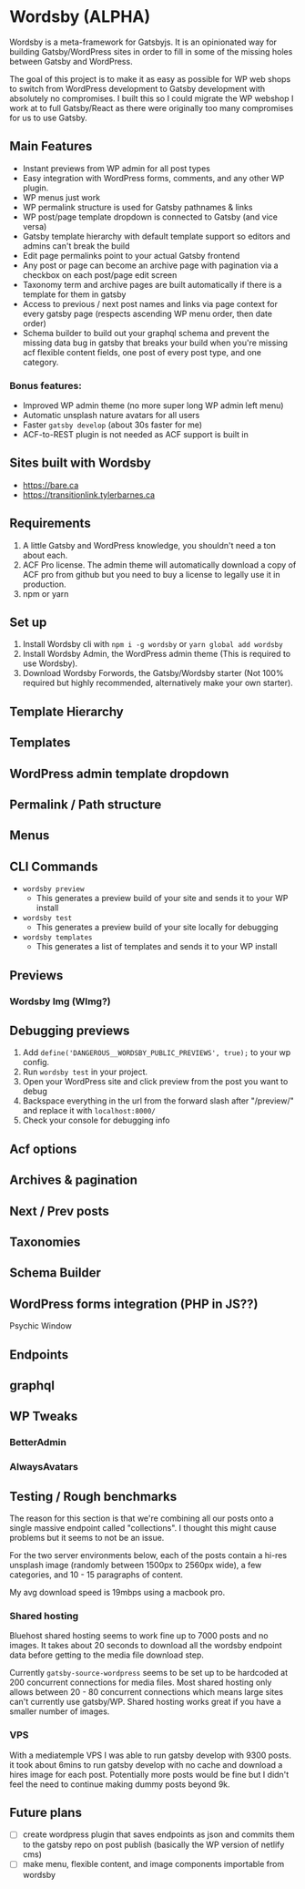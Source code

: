 # Wordsby (ALPHA)

Wordsby is a meta-framework for Gatsbyjs.
It is an opinionated way for building Gatsby/WordPress sites in order to fill in some of the missing holes between Gatsby and WordPress.

The goal of this project is to make it as easy as possible for WP web shops to switch from WordPress development to Gatsby development with absolutely no compromises. I built this so I could migrate the WP webshop I work at to full Gatsby/React as there were originally too many compromises for us to use Gatsby.

## Main Features

- Instant previews from WP admin for all post types
- Easy integration with WordPress forms, comments, and any other WP plugin.
- WP menus just work
- WP permalink structure is used for Gatsby pathnames & links
- WP post/page template dropdown is connected to Gatsby (and vice versa)
- Gatsby template hierarchy with default template support so editors and admins can't break the build
- Edit page permalinks point to your actual Gatsby frontend
- Any post or page can become an archive page with pagination via a checkbox on each post/page edit screen
- Taxonomy term and archive pages are built automatically if there is a template for them in gatsby
- Access to previous / next post names and links via page context for every gatsby page (respects ascending WP menu order, then date order)
- Schema builder to build out your graphql schema and prevent the missing data bug in gatsby that breaks your build when you're missing acf flexible content fields, one post of every post type, and one category.

### Bonus features:

- Improved WP admin theme (no more super long WP admin left menu)
- Automatic unsplash nature avatars for all users
- Faster `gatsby develop` (about 30s faster for me)
- ACF-to-REST plugin is not needed as ACF support is built in

## Sites built with Wordsby

- https://bare.ca
- https://transitionlink.tylerbarnes.ca

## Requirements

1. A little Gatsby and WordPress knowledge, you shouldn't need a ton about each.
2. ACF Pro license. The admin theme will automatically download a copy of ACF pro from github but you need to buy a license to legally use it in production.
3. npm or yarn

## Set up

1. Install Wordsby cli with `npm i -g wordsby` or `yarn global add wordsby`
2. Install Wordsby Admin, the WordPress admin theme (This is required to use Wordsby).
3. Download Wordsby Forwords, the Gatsby/Wordsby starter (Not 100% required but highly recommended, alternatively make your own starter).

## Template Hierarchy

## Templates

## WordPress admin template dropdown

## Permalink / Path structure

## Menus

## CLI Commands

- `wordsby preview`
  - This generates a preview build of your site and sends it to your WP install
- `wordsby test`
  - This generates a preview build of your site locally for debugging
- `wordsby templates`
  - This generates a list of templates and sends it to your WP install

## Previews

### Wordsby Img (WImg?)

## Debugging previews

1. Add `define('DANGEROUS__WORDSBY_PUBLIC_PREVIEWS', true);` to your wp config.
2. Run `wordsby test` in your project.
3. Open your WordPress site and click preview from the post you want to debug
4. Backspace everything in the url from the forward slash after "/preview/" and replace it with `localhost:8000/`
5. Check your console for debugging info

## Acf options

## Archives & pagination

## Next / Prev posts

## Taxonomies

## Schema Builder

## WordPress forms integration (PHP in JS??)

Psychic Window

## Endpoints

## graphql

## WP Tweaks

### BetterAdmin

### AlwaysAvatars

## Testing / Rough benchmarks

The reason for this section is that we're combining all our posts onto a single massive endpoint called "collections". I thought this might cause problems but it seems to not be an issue.

For the two server environments below, each of the posts contain a hi-res unsplash image (randomly between 1500px to 2560px wide), a few categories, and 10 - 15 paragraphs of content.

My avg download speed is 19mbps using a macbook pro.

### Shared hosting

Bluehost shared hosting seems to work fine up to 7000 posts and no images. It takes about 20 seconds to download all the wordsby endpoint data before getting to the media file download step.

Currently `gatsby-source-wordpress` seems to be set up to be hardcoded at 200 concurrent connections for media files.
Most shared hosting only allows between 20 - 80 concurrent connections which means large sites can't currently use gatsby/WP. Shared hosting works great if you have a smaller number of images.

### VPS

With a mediatemple VPS I was able to run gatsby develop with 9300 posts.
it took about 6mins to run gatsby develop with no cache and download a hires image for each post.
Potentially more posts would be fine but I didn't feel the need to continue making dummy posts beyond 9k.

## Future plans

- ☐ create wordpress plugin that saves endpoints as json and commits them to the gatsby repo on post publish (basically the WP version of netlify cms)
- ☐ make menu, flexible content, and image components importable from wordsby
